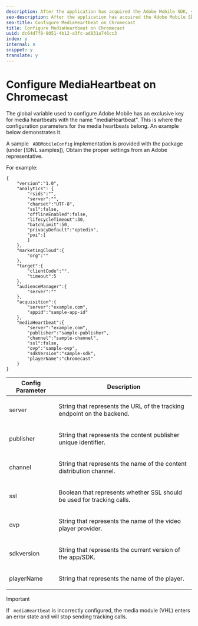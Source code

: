 ```yaml
---
description: After the application has acquired the Adobe Mobile SDK, you need to configure the media heartbeats.
seo-description: After the application has acquired the Adobe Mobile SDK, you need to configure the media heartbeats.
seo-title: Configure MediaHeartbeat on Chromecast
title: Configure MediaHeartbeat on Chromecast
uuid: dc64d7f8-8051-4b12-a3fc-ad831a746cc3
index: y
internal: n
snippet: y
translate: y
---
```


# Configure MediaHeartbeat on Chromecast

The global variable used to configure Adobe Mobile has an exclusive key for media heartbeats with the name "mediaHeartbeat". This is where the configuration parameters for the media heartbeats belong. An example below demonstrates it. 

A sample ` ADBMobileConfig` implementation is provided with the package (under [!DNL  samples]), Obtain the proper settings from an Adobe representative. 

For example: 
```
{
    "version":"1.0", 
    "analytics": {
        "rsids":"",
        "server":"",
        "charset":"UTF-8", 
        "ssl":false, 
        "offlineEnabled":false, 
        "lifecycleTimeout":30, 
        "batchLimit":50, 
        "privacyDefault":"optedin", 
        "poi":[
        ]
    },
    "marketingCloud":{
        "org":""
    },
    "target":{ 
        "clientCode":"", 
        "timeout":5
    },
    "audienceManager":{ 
        "server":""
    },
    "acquisition":{ 
        "server":"example.com",
        "appid":"sample-app-id"
    },
    "mediaHeartbeat":{ 
        "server":"example.com", 
        "publisher":"sample-publisher", 
        "channel":"sample-channel", 
        "ssl":false,
        "ovp":"sample-ovp", 
        "sdkVersion":"sample-sdk", 
        "playerName":"chromecast"
    }
}

```




<table id="table_00A5AE3DE21546DC89F561BAFEC6E710"> 
 <thead> 
  <tr> 
   <th colname="col1" class="entry"> Config Parameter </th> 
   <th colname="col2" class="entry"> Description </th> 
  </tr>
 </thead>
 <tbody> 
  <tr> 
   <td colname="col1"><span class="codeph"> server</span></td> 
   <td colname="col2"> <p>String that represents the URL of the tracking endpoint on the backend. </p> </td> 
  </tr> 
  <tr> 
   <td colname="col1"><span class="codeph"> publisher</span></td> 
   <td colname="col2"> <p>String that represents the content publisher unique identifier. </p> </td> 
  </tr> 
  <tr> 
   <td colname="col1"><span class="codeph"> channel</span></td> 
   <td colname="col2"> <p>String that represents the name of the content distribution channel. </p> </td> 
  </tr> 
  <tr> 
   <td colname="col1"><span class="codeph"> ssl</span></td> 
   <td colname="col2"> <p>Boolean that represents whether SSL should be used for tracking calls. </p> </td> 
  </tr> 
  <tr> 
   <td colname="col1"><span class="codeph"> ovp</span></td> 
   <td colname="col2"> <p>String that represents the name of the video player provider. </p> </td> 
  </tr> 
  <tr> 
   <td colname="col1"><span class="codeph"> sdkversion</span></td> 
   <td colname="col2"> <p>String that represents the current version of the app/SDK. </p> </td> 
  </tr> 
  <tr> 
   <td colname="col1"><span class="codeph"> playerName</span></td> 
   <td colname="col2"> <p>String that represents the name of the player. </p> </td> 
  </tr> 
 </tbody> 
</table>


>[!IMPORTANT]
>
>If ` mediaHeartbeat` is incorrectly configured, the media module (VHL) enters an error state and will stop sending tracking calls. 

